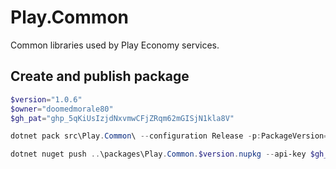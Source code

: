 # Play.Common
Common libraries used by Play Economy services.

## Create and publish package
```powershell
$version="1.0.6"
$owner="doomedmorale80"
$gh_pat="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"

dotnet pack src\Play.Common\ --configuration Release -p:PackageVersion=$version -p:RepositoryUrl=https://github.com/$owner/play.common -o ..\packages

dotnet nuget push ..\packages\Play.Common.$version.nupkg --api-key $gh_pat --source "github"
```